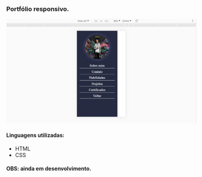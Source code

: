 ### Portfólio responsivo.

<img src="/img/Portfolio.jpg">

#### Linguagens utilizadas: 


+ HTML 
+ CSS

#### OBS: ainda em desenvolvimento.
